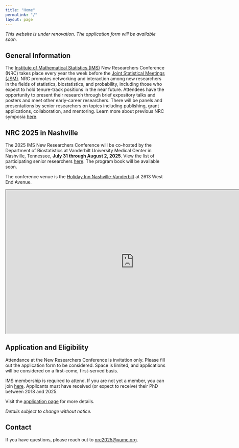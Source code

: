 ```yaml
---
title: "Home"
permalink: "/"
layout: page
---
```


*This website is under renovation. The application form will be available soon.*

## General Information

The [Institute of Mathematical Statistics (IMS)](https://imstat.org/) New Researchers Conference (NRC) takes place every year the week before the [Joint Statistical Meetings (JSM)](https://www.amstat.org/meetings/joint-statistical-meetings). NRC promotes networking and interaction among new researchers in the fields of statistics, biostatistics, and probability, including those who expect to hold tenure-track positions in the near future. Attendees have the opportunity to present their research through brief expository talks and posters and meet other early-career researchers. There will be panels and presentations by senior researchers on topics including publishing, grant applications, collaboration, and mentoring. Learn more about previous NRC symposia [here](https://imstat.org/ims-groups/ims-new-researchers-group/past-conferences/).

## NRC 2025 in Nashville

The 2025 IMS New Researchers Conference will be co-hosted by the Department of Biostatistics at Vanderbilt University Medical Center in Nashville, Tennessee, **July 31 through August 2, 2025**. View the list of participating senior researchers [here](https://nrc2025.github.io/speakers/). The program book will be available soon.

The conference venue is the [Holiday Inn Nashville-Vanderbilt](https://www.ihg.com/holidayinn/hotels/us/en/nashville/bnavb/hoteldetail) at 2613 West End Avenue. 

<iframe src="https://nrc2025.github.io/vuleafmap.html" width="800" height="450"></iframe>

## Application and Eligibility

Attendance at the New Researchers Conference is invitation only. Please fill out the application form to be considered. Space is limited, and applications will be considered on a first-come, first-served basis.

IMS membership is required to attend. If you are not yet a member, you can join [here](https://imstat.org/individual-membership/). Applicants must have received (or expect to receive) their PhD between 2018 and 2025.

Visit the [application page](https://nrc2025.github.io/application/) for more details. 

*Details subject to change without notice.*

## Contact

If you have questions, please reach out to <a href="mailto:nrc2025@vumc.org">nrc2025@vumc.org</a>.
